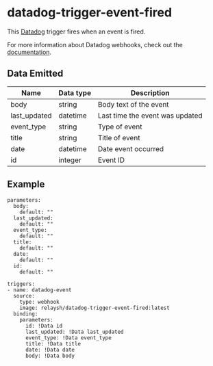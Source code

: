# datadog-trigger-event-fired 

This [Datadog](https://datadog.com) trigger fires when an event is fired. 

For more information about Datadog webhooks, check out the [documentation](https://docs.datadoghq.com/integrations/webhooks/).

## Data Emitted 

| Name | Data type | Description | 
|------|-----------|-------------|
| body | string | Body text of the event | 
| last_updated | datetime | Last time the event was updated | 
| event_type | string | Type of event | 
| title | string | Title of event | 
| date | datetime | Date event occurred | 
| id | integer | Event ID |  

## Example

```
parameters:
  body:
    default: ""
  last_updated:
    default: ""
  event_type:
    default: ""
  title:
    default: ""
  date:
    default: ""
  id:
    default: ""

triggers:
- name: datadog-event
  source:
    type: webhook
    image: relaysh/datadog-trigger-event-fired:latest
  binding:
    parameters:
      id: !Data id
      last_updated: !Data last_updated
      event_type: !Data event_type
      title: !Data title
      date: !Data date 
      body: !Data body
```
